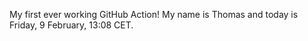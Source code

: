My first ever working GitHub Action!
My name is Thomas and today is Friday, 9 February, 13:08 CET. 
